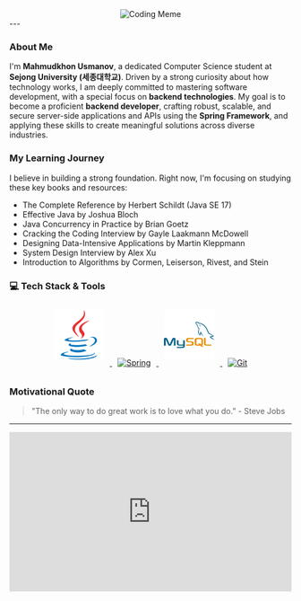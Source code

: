 <div align="center">
  <img src="https://media2.giphy.com/media/v1.Y2lkPTc5MGI3NjExOGJlZm5vd251cHRha25rZDQyMGllZWE0amVra3dmaGw0YmpvN2hncSZlcD12MV9pbnRlcm5hbF9naWZfYnlfaWQmY3Q9Zw/Ws6T5PN7wHv3cY8xy8/giphy.gif" alt="Coding Meme" height="240px" />
</div>
---

###  About Me

I'm **Mahmudkhon Usmanov**, a dedicated Computer Science student at **Sejong University (세종대학교)**. Driven by a strong curiosity about how technology works, I am deeply committed to mastering software development, with a special focus on **backend technologies**. My goal is to become a proficient **backend developer**, crafting robust, scalable, and secure server-side applications and APIs using the **Spring Framework**, and applying these skills to create meaningful solutions across diverse industries.

###  My Learning Journey

I believe in building a strong foundation. Right now, I'm focusing on studying these key books and resources:

* The Complete Reference by Herbert Schildt (Java SE 17)
* Effective Java by Joshua Bloch
* Java Concurrency in Practice by Brian Goetz
* Cracking the Coding Interview by Gayle Laakmann McDowell
* Designing Data-Intensive Applications by Martin Kleppmann
* System Design Interview by Alex Xu
* Introduction to Algorithms by Cormen, Leiserson, Rivest, and Stein

### 💻 Tech Stack & Tools

<div align="center">
    <a href="https://www.java.com" target="_blank" rel="noreferrer">
        <img src="https://raw.githubusercontent.com/devicons/devicon/master/icons/java/java-original.svg" alt="Java" width="90" height="90" style="margin: 10px;" />
    </a>
    <a href="https://spring.io/" target="_blank" rel="noreferrer">
        <img src="https://www.vectorlogo.zone/logos/springio/springio-icon.svg" alt="Spring" width="90" height="90" style="margin: 10px;" />
    </a>
    <a href="https://www.mysql.com/" target="_blank" rel="noreferrer">
        <img src="https://raw.githubusercontent.com/devicons/devicon/master/icons/mysql/mysql-original-wordmark.svg" alt="MySQL" width="90" height="90" style="margin: 10px;" />
    </a>
    <a href="https://git-scm.com/" target="_blank" rel="noreferrer">
        <img src="https://www.vectorlogo.zone/logos/git-scm/git-scm-icon.svg" alt="Git" width="90" height="90" style="margin: 10px;" />
    </a>
</div>


###  Motivational Quote

> "The only way to do great work is to love what you do." - Steve Jobs

---

<div style="position: relative; width: 100%; padding-bottom: 56.25%;">
<iframe
style="position:absolute; width:100%; height:100%;"
src="https://memes.getyarn.io/yarn-clip/e8464fa0-1b98-4ec3-840e-72f61d8e6593/embed?autoplay=false&responsive=true"
frameborder="0"
></iframe>
</div>



